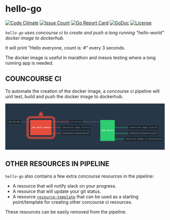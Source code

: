 # hello-go

[![Code Climate](https://codeclimate.com/github/JeffDeCola/hello-go/badges/gpa.svg)](https://codeclimate.com/github/JeffDeCola/hello-go)
[![Issue Count](https://codeclimate.com/github/JeffDeCola/hello-go/badges/issue_count.svg)](https://codeclimate.com/github/JeffDeCola/hello-go/issues)
[![Go Report Card](https://goreportcard.com/badge/jeffdecola/hello-go)](https://goreportcard.com/report/jeffdecola/hello-go)
[![GoDoc](https://godoc.org/github.com/JeffDeCola/hello-go?status.svg)](https://godoc.org/github.com/JeffDeCola/hello-go)
[![License](http://img.shields.io/:license-mit-blue.svg)](http://jeffdecola.mit-license.org)

_`hello-go` uses concourse ci to create and push a long running "hello-world"
docker image to dockerhub._

It will print "Hello everyone, count is: #" every 3 seconds.

The docker image is useful in marathon and mesos testing where a long running
app is needed.

## COUNCOURSE CI

To automate the creation of the docker image, a concourse ci pipeline will unit test,
build and push the docker image to dockerhub.

![IMAGE - hello-go concourse ci piepline - IMAGE](docs/hello-go-pipeline.jpg)

## OTHER RESOURCES IN PIPELINE

`hello-go` also contains a few extra concourse resources in the pipeline:

* A resource that will notify slack on your progress.
* A resource that will update your git status.
* A resource [`resource-template`](https://github.com/JeffDeCola/resource-template) that can be used as a starting
point/template for creating other concourse ci resources.

These resources can be easily removed from the pipeline.

